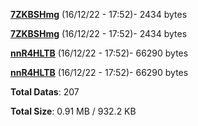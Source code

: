 [**7ZKBSHmg**](/data/7ZKBSHmg.txt) (16/12/22 - 17:52)- 2434 bytes

[**7ZKBSHmg**](/data/7ZKBSHmg.txt) (16/12/22 - 17:52)- 2434 bytes

[**nnR4HLTB**](/data/nnR4HLTB.txt) (16/12/22 - 17:52)- 66290 bytes

[**nnR4HLTB**](/data/nnR4HLTB.txt) (16/12/22 - 17:52)- 66290 bytes

**Total Datas**: 207

**Total Size**: 0.91 MB / 932.2 KB